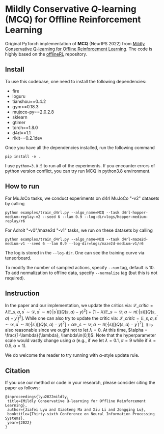# Mildly Conservative $Q$-learning (MCQ) for Offline Reinforcement Learning

Original PyTorch implementation of **MCQ** (NeurIPS 2022) from [Mildly Conservative Q-learning for Offline Reinforcement Learning](https://arxiv.org/pdf/2206.04745). The code is highly based on the [offlineRL](https://agit.ai/Polixir/OfflineRL) repository.

## Install

To use this codebase, one need to install the following dependencies:

- fire
- loguru
- tianshou==0.4.2
- gym<=0.18.3
- mujoco-py==2.0.2.8
- sklearn
- gtimer
- torch==1.8.0
- d4rl==1.1
- rlkit==0.2.1dev

Once you have all the dependencies installed, run the following command

```
pip install -e .
```

I use `python=3.8.5` to run all of the experiments. If you encounter errors of python version conflict, you can try run MCQ in python3.8 environment.

## How to run

For MuJoCo tasks, we conduct experiments on d4rl MuJoCo "-v2" datasets by calling
```
python examples/train_d4rl.py --algo_name=MCQ --task d4rl-hopper-medium-replay-v2 --seed 6 --lam 0.9 --log-dir=logs/hopper-medium-replay/r6
```

For Adroit "-v0"/maze2d "-v1" tasks, we run on these datasets by calling
```
python examples/train_d4rl.py --algo_name=MCQ --task d4rl-maze2d-medium-v1 --seed 6 --lam 0.9 --log-dir=logs/maze2d-medium-v1/r6
```

The log is stored in the `--log-dir`. One can see the training curve via tensorboard.

To modify the number of sampled actions, specify `--num` tag, default is 10. To add normalization to offline data, specify `--normalize` tag (but this is not required).

## Instruction

In the paper and our implementation, we update the critics via:
$\mathcal{L}\_{critic} = \lambda \mathbb{E}\_{s,a,s^\prime\sim\mathcal{D},a^\prime\sim\pi(\cdot|s^\prime)}[(Q(s,a) - y)^2] + (1-\lambda)\mathbb{E}\_{s\sim\mathcal{D},a\sim\pi(\cdot|s)}[(Q(s,a) - y^\prime)^2]$. While one can also try to update the critic via: $\mathcal{L}\_{critic} = \mathbb{E}\_{s,a,s^\prime\sim\mathcal{D},a^\prime\sim\pi(\cdot|s^\prime)}[(Q(s,a) - y)^2] + \alpha\mathbb{E}\_{s\sim\mathcal{D},a\sim\pi(\cdot|s)}[(Q(s,a) - y^\prime)^2]$. It is also reasonable since we ought not to let $\lambda=0$. At this time, $\alpha = \frac{1-\lambda}{\lambda}, \lambda\in(0,1)$. Note that the hyperparameter scale would vastly change using $\alpha$ (e.g., if we let $\lambda = 0.1, \alpha=9$ while if $\lambda=0.5, \alpha=1$).

We do welcome the reader to try running with $\alpha$-style update rule.

## Citation

If you use our method or code in your research, please consider citing the paper as follows:
```
@inproceedings{lyu2022mildly,
 title={Mildly Conservative Q-learning for Offline Reinforcement Learning},
 author={Jiafei Lyu and Xiaoteng Ma and Xiu Li and Zongqing Lu},
 booktitle={Thirty-sixth Conference on Neural Information Processing Systems},
 year={2022}
}
```
